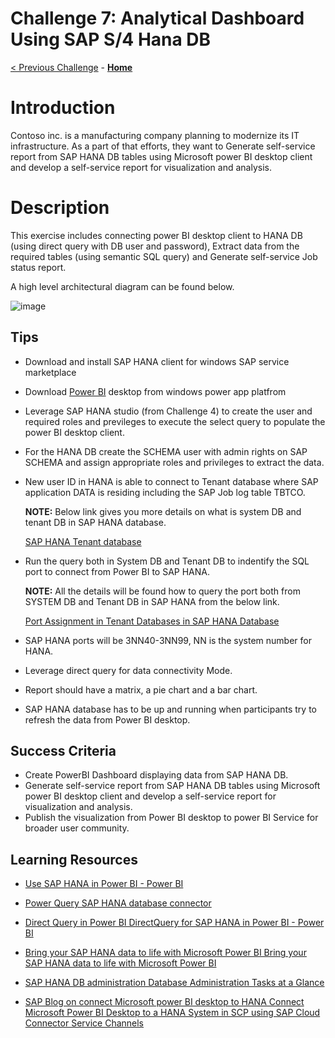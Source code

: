 # Challenge 7: Analytical Dashboard Using SAP S/4 Hana DB
[< Previous Challenge](./06-Start-Stop-Automation.md) - **[Home](../README.md)** 

# Introduction  

Contoso inc. is a manufacturing company planning to modernize its IT infrastructure. As a part of that efforts, they want to Generate self-service report from SAP HANA DB tables using Microsoft power BI desktop client and develop a self-service report for visualization and analysis. 

 

# Description 
    
  
  This exercise includes connecting power BI desktop client to HANA DB (using direct query with DB user and password), Extract data from the required tables (using semantic SQL query) and Generate self-service Job status report.
  
  A high level architectural diagram can be found below.
  
  
![image](https://user-images.githubusercontent.com/81314847/115074617-eefa6580-9ec7-11eb-9eaa-ca09b29708cb.png)
 


## Tips
 

   * Download and install SAP HANA client for windows SAP service marketplace
    
   * Download [Power BI](https://www.microsoft.com/en-us/download/details.aspx?id=58494) desktop from windows power app platfrom 
    
   * Leverage SAP HANA studio (from Challenge 4) to create the user and required roles and previleges to
     execute the select query to populate the power BI desktop client. 
     
   * For the HANA DB create the SCHEMA user with admin rights on SAP SCHEMA and assign appropriate roles and        privileges to extract the data. 
   
   * New user ID in HANA is able to connect to Tenant database where SAP application DATA is residing              including the SAP Job log table TBTCO.

     **NOTE:** Below link gives you more details on what is system DB and tenant DB in SAP HANA database.       
    
   
      [SAP HANA Tenant database](https://help.sap.com/viewer/eb3777d5495d46c5b2fa773206bbfb46/2.0.01/en-US/0baadba82dd9407cbb852ae98f49f6bd.html)
   
   * Run the query both in System DB and Tenant DB to indentify the SQL port to connect from Power BI to SAP        HANA.

      **NOTE:**  All the details will be found how to query the port both from SYSTEM DB and Tenant DB in SAP HANA       from the below link.
      
    

     [Port Assignment in Tenant Databases in SAP HANA Database](https://help.sap.com/viewer/78209c1d3a9b41cd8624338e42a12bf6/2.0.01/en-US/7a9343c9f2a2436faa3cfdb5ca00c052.html)

   * SAP HANA ports will be 3NN40-3NN99, NN is the system number for HANA.

   * Leverage direct query for data connectivity Mode.  

   * Report should have a matrix, a pie chart and a bar chart.
   
   * SAP HANA database has to be up and running when participants try to refresh the data from Power BI desktop.
   

 
## Success Criteria

- Create PowerBI Dashboard displaying data from SAP HANA DB.
- Generate self-service report from SAP HANA DB tables using Microsoft power BI desktop client and develop a
  self-service report for visualization and analysis.
- Publish the visualization from Power BI desktop to power BI Service for broader user community. 
 

## Learning Resources 

* [Use SAP HANA in Power BI - Power BI](https://docs.microsoft.com/en-us/power-bi/connect-data/desktop-sap-hana)

* [Power Query SAP HANA database connector](https://docs.microsoft.com/en-us/power-query/connectors/sap-hana/overview)

* [Direct Query in Power BI DirectQuery for SAP HANA in Power BI - Power BI](https://docs.microsoft.com/en-us/power-bi/connect-data/desktop-directquery-sap-hana)

* [Bring your SAP HANA data to life with Microsoft Power BI  Bring your SAP HANA data to life with Microsoft Power BI](https://powerbi.microsoft.com/en-us/blog/bring-your-sap-hana-data-to-life-with-microsoft-power-bi/)

* [SAP HANA DB administration Database Administration Tasks at a Glance](https://help.sap.com/viewer/6b94445c94ae495c83a19646e7c3fd56/2.0.02/en-US/e77aff8345c640698b69173c034ce094.html)

* [SAP Blog on connect Microsoft power BI desktop to HANA Connect Microsoft Power BI Desktop to a HANA System in SCP using SAP Cloud Connector Service Channels](https://blogs.sap.com/2017/01/23/connect-microsoft-power-bi-desktop-to-a-hana-system-in-hcp-using-hana-cloud-connector-service-channels/)






